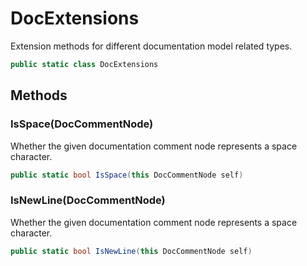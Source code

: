 # DocExtensions
Extension methods for different documentation model related types.

```cs
public static class DocExtensions
```

## Methods
### IsSpace(DocCommentNode)
Whether the given documentation comment node represents a space character.

```cs
public static bool IsSpace(this DocCommentNode self)
```

### IsNewLine(DocCommentNode)
Whether the given documentation comment node represents a space character.

```cs
public static bool IsNewLine(this DocCommentNode self)
```

